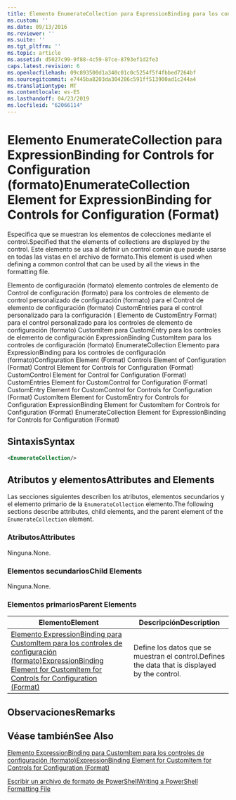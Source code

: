 ```yaml
---
title: Elemento EnumerateCollection para ExpressionBinding para los controles de configuración (formato) | Microsoft Docs
ms.custom: ''
ms.date: 09/13/2016
ms.reviewer: ''
ms.suite: ''
ms.tgt_pltfrm: ''
ms.topic: article
ms.assetid: d5027c99-9f88-4c59-87ce-8793ef1d2fe3
caps.latest.revision: 6
ms.openlocfilehash: 09c893500d1a340c01c0c5254f5f4fbbed7264bf
ms.sourcegitcommit: e7445ba8203da304286c591ff513900ad1c244a4
ms.translationtype: MT
ms.contentlocale: es-ES
ms.lasthandoff: 04/23/2019
ms.locfileid: "62066114"
---
```

# <a name="enumeratecollection-element-for-expressionbinding-for-controls-for-configuration-format"></a><span data-ttu-id="72543-102">Elemento EnumerateCollection para ExpressionBinding for Controls for Configuration (formato)</span><span class="sxs-lookup"><span data-stu-id="72543-102">EnumerateCollection Element for ExpressionBinding for Controls for Configuration (Format)</span></span>

<span data-ttu-id="72543-103">Especifica que se muestran los elementos de colecciones mediante el control.</span><span class="sxs-lookup"><span data-stu-id="72543-103">Specified that the elements of collections are displayed by the control.</span></span> <span data-ttu-id="72543-104">Este elemento se usa al definir un control común que puede usarse en todas las vistas en el archivo de formato.</span><span class="sxs-lookup"><span data-stu-id="72543-104">This element is used when defining a common control that can be used by all the views in the formatting file.</span></span>

<span data-ttu-id="72543-105">Elemento de configuración (formato) elemento controles de elemento de Control de configuración (formato) para los controles de elemento de control personalizado de configuración (formato) para el Control de elemento de configuración (formato) CustomEntries para el control personalizado para la configuración ( Elemento de CustomEntry Format) para el control personalizado para los controles de elemento de configuración (formato) CustomItem para CustomEntry para los controles de elemento de configuración ExpressionBinding CustomItem para los controles de configuración (formato) EnumerateCollection Elemento para ExpressionBinding para los controles de configuración (formato)</span><span class="sxs-lookup"><span data-stu-id="72543-105">Configuration Element (Format) Controls Element of Configuration (Format) Control Element for Controls for Configuration (Format) CustomControl Element for Control for Configuration (Format) CustomEntries Element for CustomControl for Configuration (Format) CustomEntry Element for CustomControl for Controls for Configuration (Format) CustomItem Element for CustomEntry for Controls for Configuration ExpressionBinding Element for CustomItem for Controls for Configuration (Format) EnumerateCollection Element for ExpressionBinding for Controls for Configuration (Format)</span></span>

## <a name="syntax"></a><span data-ttu-id="72543-106">Sintaxis</span><span class="sxs-lookup"><span data-stu-id="72543-106">Syntax</span></span>

```xml
<EnumerateCollection/>
```

## <a name="attributes-and-elements"></a><span data-ttu-id="72543-107">Atributos y elementos</span><span class="sxs-lookup"><span data-stu-id="72543-107">Attributes and Elements</span></span>

<span data-ttu-id="72543-108">Las secciones siguientes describen los atributos, elementos secundarios y el elemento primario de la `EnumerateCollection` elemento.</span><span class="sxs-lookup"><span data-stu-id="72543-108">The following sections describe attributes, child elements, and the parent element of the `EnumerateCollection` element.</span></span>

### <a name="attributes"></a><span data-ttu-id="72543-109">Atributos</span><span class="sxs-lookup"><span data-stu-id="72543-109">Attributes</span></span>

<span data-ttu-id="72543-110">Ninguna.</span><span class="sxs-lookup"><span data-stu-id="72543-110">None.</span></span>

### <a name="child-elements"></a><span data-ttu-id="72543-111">Elementos secundarios</span><span class="sxs-lookup"><span data-stu-id="72543-111">Child Elements</span></span>

<span data-ttu-id="72543-112">Ninguna.</span><span class="sxs-lookup"><span data-stu-id="72543-112">None.</span></span>

### <a name="parent-elements"></a><span data-ttu-id="72543-113">Elementos primarios</span><span class="sxs-lookup"><span data-stu-id="72543-113">Parent Elements</span></span>

|<span data-ttu-id="72543-114">Elemento</span><span class="sxs-lookup"><span data-stu-id="72543-114">Element</span></span>|<span data-ttu-id="72543-115">Descripción</span><span class="sxs-lookup"><span data-stu-id="72543-115">Description</span></span>|
|-------------|-----------------|
|[<span data-ttu-id="72543-116">Elemento ExpressionBinding para CustomItem para los controles de configuración (formato)</span><span class="sxs-lookup"><span data-stu-id="72543-116">ExpressionBinding Element for CustomItem for Controls for Configuration (Format)</span></span>](./expressionbinding-element-for-customitem-for-controls-for-configuration-format.md)|<span data-ttu-id="72543-117">Define los datos que se muestran el control.</span><span class="sxs-lookup"><span data-stu-id="72543-117">Defines the data that is displayed by the control.</span></span>|

## <a name="remarks"></a><span data-ttu-id="72543-118">Observaciones</span><span class="sxs-lookup"><span data-stu-id="72543-118">Remarks</span></span>

## <a name="see-also"></a><span data-ttu-id="72543-119">Véase también</span><span class="sxs-lookup"><span data-stu-id="72543-119">See Also</span></span>

[<span data-ttu-id="72543-120">Elemento ExpressionBinding para CustomItem para los controles de configuración (formato)</span><span class="sxs-lookup"><span data-stu-id="72543-120">ExpressionBinding Element for CustomItem for Controls for Configuration (Format)</span></span>](./expressionbinding-element-for-customitem-for-controls-for-configuration-format.md)

[<span data-ttu-id="72543-121">Escribir un archivo de formato de PowerShell</span><span class="sxs-lookup"><span data-stu-id="72543-121">Writing a PowerShell Formatting File</span></span>](./writing-a-powershell-formatting-file.md)
